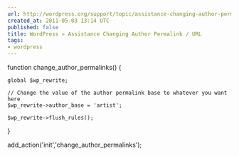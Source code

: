 ```yaml
---
url: http://wordpress.org/support/topic/assistance-changing-author-permalink-url
created_at: 2011-05-03 13:14 UTC
published: false
title: WordPress » Assistance Changing Author Permalink / URL
tags:
- wordpress
---
```


function change_author_permalinks() {

    global $wp_rewrite;

    // Change the value of the author permalink base to whatever you want here
    $wp_rewrite->author_base = 'artist';

    $wp_rewrite->flush_rules();
}

add_action('init','change_author_permalinks');
